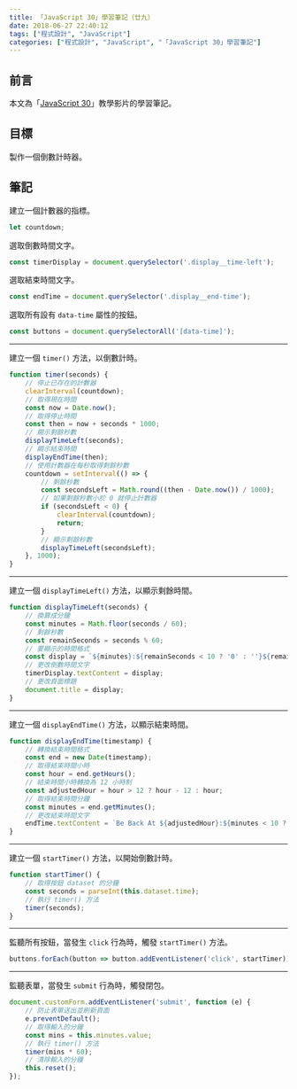 ```yaml
---
title: 「JavaScript 30」學習筆記（廿九）
date: 2018-06-27 22:40:12
tags: ["程式設計", "JavaScript"]
categories: ["程式設計", "JavaScript", "「JavaScript 30」學習筆記"]
---
```


## 前言

本文為「[JavaScript 30](https://javascript30.com/)」教學影片的學習筆記。

## 目標

製作一個倒數計時器。

## 筆記

建立一個計數器的指標。

```js
let countdown;
```

選取倒數時間文字。

```js
const timerDisplay = document.querySelector('.display__time-left');
```

選取結束時間文字。

```js
const endTime = document.querySelector('.display__end-time');
```

選取所有設有 `data-time` 屬性的按鈕。

```js
const buttons = document.querySelectorAll('[data-time]');
```

---

建立一個 `timer()` 方法，以倒數計時。

```js
function timer(seconds) {
    // 停止已存在的計數器
    clearInterval(countdown);
    // 取得現在時間
    const now = Date.now();
    // 取得停止時間
    const then = now + seconds * 1000;
    // 顯示剩餘秒數
    displayTimeLeft(seconds);
    // 顯示結束時間
    displayEndTime(then);
    // 使用計數器在每秒取得剩餘秒數
    countdown = setInterval(() => {
        // 剩餘秒數
        const secondsLeft = Math.round((then - Date.now()) / 1000);
        // 如果剩餘秒數小於 0 就停止計數器
        if (secondsLeft < 0) {
            clearInterval(countdown);
            return;
        }
        // 顯示剩餘秒數
        displayTimeLeft(secondsLeft);
    }, 1000);
}
```

---

建立一個 `displayTimeLeft()` 方法，以顯示剩餘時間。

```js
function displayTimeLeft(seconds) {
    // 換算成分鐘
    const minutes = Math.floor(seconds / 60);
    // 剩餘秒數
    const remainSeconds = seconds % 60;
    // 要顯示的時間格式
    const display = `${minutes}:${remainSeconds < 10 ? '0' : ''}${remainSeconds}`;
    // 更改倒數時間文字
    timerDisplay.textContent = display;
    // 更改頁面標題
    document.title = display;
}
```

---

建立一個 `displayEndTime()` 方法，以顯示結束時間。

```js
function displayEndTime(timestamp) {
    // 轉換結束時間格式
    const end = new Date(timestamp);
    // 取得結束時間小時
    const hour = end.getHours();
    // 結束時間小時轉換為 12 小時制
    const adjustedHour = hour > 12 ? hour - 12 : hour;
    // 取得結束時間分鐘
    const minutes = end.getMinutes();
    // 更改結束時間文字
    endTime.textContent = `Be Back At ${adjustedHour}:${minutes < 10 ? '0' : ''}${minutes}`;
}
```

---

建立一個 `startTimer()` 方法，以開始倒數計時。

```js
function startTimer() {
    // 取得按鈕 dataset 的分鐘
    const seconds = parseInt(this.dataset.time);
    // 執行 timer() 方法
    timer(seconds);
}
```

---

監聽所有按鈕，當發生 `click` 行為時，觸發 `startTimer()` 方法。

```js
buttons.forEach(button => button.addEventListener('click', startTimer));
```

---

監聽表單，當發生 `submit` 行為時，觸發閉包。

```js
document.customForm.addEventListener('submit', function (e) {
    // 防止表單送出並刷新頁面
    e.preventDefault();
    // 取得輸入的分鐘
    const mins = this.minutes.value;
    // 執行 timer() 方法
    timer(mins * 60);
    // 清除輸入的分鐘
    this.reset();
});
```
